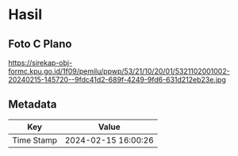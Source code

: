 # Hasil

## Foto C Plano

https://sirekap-obj-formc.kpu.go.id/1f09/pemilu/ppwp/53/21/10/20/01/5321102001002-20240215-145720--9fdc41d2-689f-4249-9fd6-631d212eb23e.jpg


## Metadata

| Key        | Value               |
| ---------- | ------------------- |
| Time Stamp | 2024-02-15 16:00:26 |



